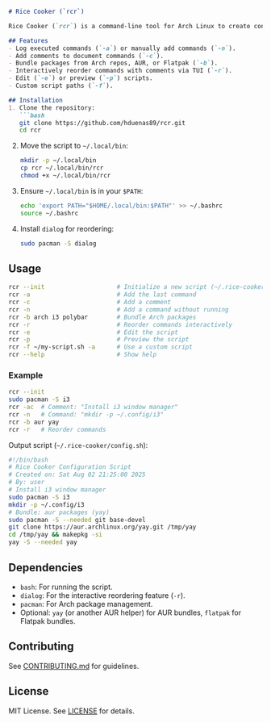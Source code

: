 ```markdown
# Rice Cooker (`rcr`)

Rice Cooker (`rcr`) is a command-line tool for Arch Linux to create configuration scripts by logging commands, adding comments, bundling packages, and reordering entries. Perfect for ricing (customizing) your Arch setup with reproducible scripts.

## Features
- Log executed commands (`-a`) or manually add commands (`-n`).
- Add comments to document commands (`-c`).
- Bundle packages from Arch repos, AUR, or Flatpak (`-b`).
- Interactively reorder commands with comments via TUI (`-r`).
- Edit (`-e`) or preview (`-p`) scripts.
- Custom script paths (`-f`).

## Installation
1. Clone the repository:
   ```bash
   git clone https://github.com/hduenas89/rcr.git
   cd rcr
   ```
2. Move the script to `~/.local/bin`:
   ```bash
   mkdir -p ~/.local/bin
   cp rcr ~/.local/bin/rcr
   chmod +x ~/.local/bin/rcr
   ```
3. Ensure `~/.local/bin` is in your `$PATH`:
   ```bash
   echo 'export PATH="$HOME/.local/bin:$PATH"' >> ~/.bashrc
   source ~/.bashrc
   ```
4. Install `dialog` for reordering:
   ```bash
   sudo pacman -S dialog
   ```

## Usage
```bash
rcr --init                    # Initialize a new script (~/.rice-cooker/config.sh)
rcr -a                        # Add the last command
rcr -c                        # Add a comment
rcr -n                        # Add a command without running
rcr -b arch i3 polybar        # Bundle Arch packages
rcr -r                        # Reorder commands interactively
rcr -e                        # Edit the script
rcr -p                        # Preview the script
rcr -f ~/my-script.sh -a      # Use a custom script
rcr --help                    # Show help
```

### Example
```bash
rcr --init
sudo pacman -S i3
rcr -ac  # Comment: "Install i3 window manager"
rcr -n   # Command: "mkdir -p ~/.config/i3"
rcr -b aur yay
rcr -r   # Reorder commands
```

Output script (`~/.rice-cooker/config.sh`):
```bash
#!/bin/bash
# Rice Cooker Configuration Script
# Created on: Sat Aug 02 21:25:00 2025
# By: user
# Install i3 window manager
sudo pacman -S i3
mkdir -p ~/.config/i3
# Bundle: aur packages (yay)
sudo pacman -S --needed git base-devel
git clone https://aur.archlinux.org/yay.git /tmp/yay
cd /tmp/yay && makepkg -si
yay -S --needed yay
```

## Dependencies
- `bash`: For running the script.
- `dialog`: For the interactive reordering feature (`-r`).
- `pacman`: For Arch package management.
- Optional: `yay` (or another AUR helper) for AUR bundles, `flatpak` for Flatpak bundles.

## Contributing
See [CONTRIBUTING.md](CONTRIBUTING.md) for guidelines.

## License
MIT License. See [LICENSE](LICENSE) for details.
```
